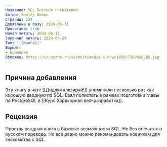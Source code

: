 ```yaml
---
Название: SQL Быстрое погружение
Автор: Уолтер Шилдс
Страниц: 224
Добавлена в базу: 2024-06-11
Прочитана: true
Начал читать: 2024-06-11
Закончил читать: 2024-06-29
Тип: '[[Книга]]'
Формат:
- бумажная
Обложка: https://ir.ozone.ru/s3/multimedia-1-h/wc1000/7388458505.jpg
---
```

## Причина добавления

Эту книгу в чате [[Диджитализируй!]] упоминали несколько раз как хорошую вводную по SQL. Взял полистать в рамках подготовки главы по PostgreSQL в [[Курс Хардкорная веб-разработка]].

## Рецензия

Простая вводная книга в базовые возможности SQL. Не без опечаток в русском переводе. Но всё равно можно рекомендовать новичкам для знакомства с SQL.